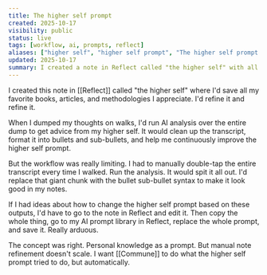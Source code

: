 ```yaml
---
title: The higher self prompt
created: 2025-10-17
visibility: public
status: live
tags: [workflow, ai, prompts, reflect]
aliases: ["higher self", "higher self prompt", "The higher self prompt in Reflect"]
updated: 2025-10-17
summary: I created a note in Reflect called "the higher self" with all my favorite books, articles, and methodologies. I'd run AI analysis over my voice dumps to get advice from my higher self and refine the prompt over time.
---
```


I created this note in [[Reflect]] called "the higher self" where I'd save all my favorite books, articles, and methodologies I appreciate. I'd refine it and refine it.

When I dumped my thoughts on walks, I'd run AI analysis over the entire dump to get advice from my higher self. It would clean up the transcript, format it into bullets and sub-bullets, and help me continuously improve the higher self prompt.

But the workflow was really limiting. I had to manually double-tap the entire transcript every time I walked. Run the analysis. It would spit it all out. I'd replace that giant chunk with the bullet sub-bullet syntax to make it look good in my notes.

If I had ideas about how to change the higher self prompt based on these outputs, I'd have to go to the note in Reflect and edit it. Then copy the whole thing, go to my AI prompt library in Reflect, replace the whole prompt, and save it. Really arduous.

The concept was right. Personal knowledge as a prompt. But manual note refinement doesn't scale. I want [[Commune]] to do what the higher self prompt tried to do, but automatically.
